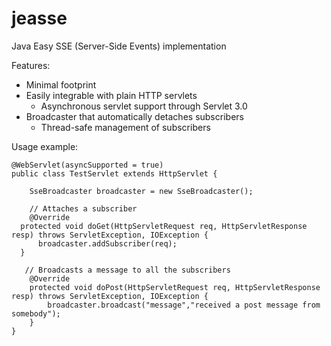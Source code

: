 # jeasse
Java Easy SSE (Server-Side Events) implementation

Features:

* Minimal footprint
* Easily integrable with plain HTTP servlets
	- Asynchronous servlet support through Servlet 3.0
* Broadcaster that automatically detaches subscribers
	- Thread-safe management of subscribers


Usage example:

	@WebServlet(asyncSupported = true)
	public class TestServlet extends HttpServlet {
	
		SseBroadcaster broadcaster = new SseBroadcaster();
		
		// Attaches a subscriber
		@Override
      protected void doGet(HttpServletRequest req, HttpServletResponse resp) throws ServletException, IOException {
          broadcaster.addSubscriber(req);
      }
	
	   // Broadcasts a message to all the subscribers
		@Override
		protected void doPost(HttpServletRequest req, HttpServletResponse resp) throws ServletException, IOException {
			broadcaster.broadcast("message","received a post message from somebody");
		}	   
	}


